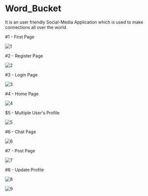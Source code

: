 # Word_Bucket
It is an user friendly Social-Media Application which is used to make connections all over the world.


#1 - First Page

![1](https://user-images.githubusercontent.com/107416115/221397787-27df7c29-7411-432f-bb53-3a6ea832747f.png)



#2 - Register Page

![2](https://user-images.githubusercontent.com/107416115/221397589-9ec7161f-9eca-4af9-bff6-d58069911e44.png)


#3 - Login Page

![3](https://user-images.githubusercontent.com/107416115/221397611-6224907c-e5b0-4af1-bd4e-ef951828ec87.png)


#4 - Home Page

![4](https://user-images.githubusercontent.com/107416115/221397625-40209d0d-4494-4b11-afda-302d77e056b3.png)


$5 - Multiple User's Profile

![5](https://user-images.githubusercontent.com/107416115/221397649-5b1c3a3a-2d50-4cbc-a909-055f5d5c95b6.png)


#6 - Chat Page

![6](https://user-images.githubusercontent.com/107416115/221397665-7f2078ef-1990-4567-87f0-49f245daae38.png)


#7 - Post Page

![7](https://user-images.githubusercontent.com/107416115/221397682-22494e7c-0fc9-40af-b6fa-b93fabd53bef.png)


#8 - Update Profile

![8](https://user-images.githubusercontent.com/107416115/221397767-4ba73cd9-e12a-4249-9fd1-4d0bc3a0afb1.png)


![9](https://user-images.githubusercontent.com/107416115/221397773-c882b46e-2bcf-41a1-99a8-12c0a20f64c7.png)



